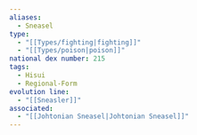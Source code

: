 ```yaml
---
aliases:
  - Sneasel
type:
  - "[[Types/fighting|fighting]]"
  - "[[Types/poison|poison]]"
national dex number: 215
tags:
  - Hisui
  - Regional-Form
evolution line:
  - "[[Sneasler]]"
associated:
  - "[[Johtonian Sneasel|Johtonian Sneasel]]"
---
```

